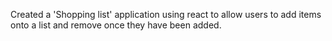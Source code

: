 Created a 'Shopping list' application using react to allow users to add items onto a list and remove once they have been added.

